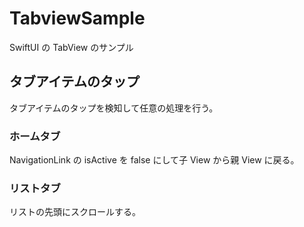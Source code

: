 # TabviewSample

SwiftUI の TabView のサンプル

## タブアイテムのタップ

タブアイテムのタップを検知して任意の処理を行う。

### ホームタブ

NavigationLink の isActive を false にして子 View から親 View に戻る。

### リストタブ

リストの先頭にスクロールする。

